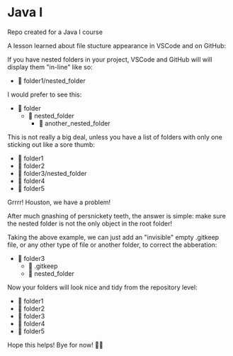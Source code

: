 # Java I

Repo created for a Java I course

A lesson learned about file stucture appearance in VSCode and on GitHub:

If you have nested folders in your project, VSCode and GitHub will will display them
"in-line" like so:

- 📁 folder1/nested_folder

I would prefer to see this:

<ul>
<li>📁 folder
  <ul>
    <li>📁 nested_folder
      <ul>
        <li>📁 another_nested_folder</li>
      </ul>
    </li>
  </ul>
  </li>
</ul>

This is not really a big deal, unless you have a list of folders with only one
sticking out like a sore thumb:

- 📁 folder1
- 📁 folder2
- 📁 folder3/nested_folder
- 📁 folder4
- 📁 folder5

Grrrr! Houston, we have a problem!

After much gnashing of persnickety teeth, the answer is simple: make sure the
nested folder is not the only object in the root folder!

Taking the above example, we can just add an "invisible" empty .gitkeep file,
or any other type of file or another folder, to correct the abberation:

- 📁 folder3
  - 📄 .gitkeep
  - 📁 nested_folder

Now your folders will look nice and tidy from the repository level:

- 📁 folder1
- 📁 folder2
- 📁 folder3
- 📁 folder4
- 📁 folder5

Hope this helps! Bye for now! 👋🏼
